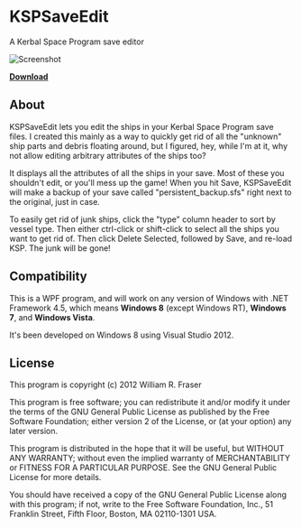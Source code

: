 KSPSaveEdit
===========

A Kerbal Space Program save editor

![Screenshot](http://cloud.github.com/downloads/wfraser/KSPSaveEdit/screenshot1.png "Screenshot")

[__Download__](https://github.com/wfraser/KSPSaveEdit/downloads)

About
-----

KSPSaveEdit lets you edit the ships in your Kerbal Space Program save files.
I created this mainly as a way to quickly get rid of all the "unknown" ship parts and debris floating around, but I figured, hey, while I'm at it, why not allow editing arbitrary attributes of the ships too?

It displays all the attributes of all the ships in your save.
Most of these you shouldn't edit, or you'll mess up the game!
When you hit Save, KSPSaveEdit will make a backup of your save called "persistent_backup.sfs" right next to the original, just in case.

To easily get rid of junk ships, click the "type" column header to sort by vessel type.
Then either ctrl-click or shift-click to select all the ships you want to get rid of.
Then click Delete Selected, followed by Save, and re-load KSP. The junk will be gone!

Compatibility
-------------

This is a WPF program, and will work on any version of Windows with .NET Framework 4.5, which means __Windows 8__ (except Windows RT), __Windows 7__, and __Windows Vista__.

It's been developed on Windows 8 using Visual Studio 2012.

License
-------

This program is copyright (c) 2012 William R. Fraser

This program is free software; you can redistribute it and/or modify it under the terms of the GNU General Public License as published by the Free Software Foundation; either version 2 of the License, or (at your option) any later version.

This program is distributed in the hope that it will be useful, but WITHOUT ANY WARRANTY; without even the implied warranty of MERCHANTABILITY or FITNESS FOR A PARTICULAR PURPOSE.
See the GNU General Public License for more details.

You should have received a copy of the GNU General Public License along with this program; if not, write to the Free Software Foundation, Inc., 51 Franklin Street, Fifth Floor, Boston, MA 02110-1301 USA.
